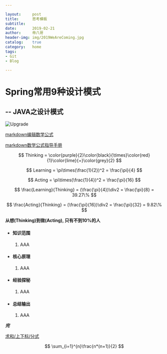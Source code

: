 ```yaml
---

layout:     post        
title:      思考模板
subtitle:           
date:       2019-02-21    
author:     帝八哥  
header-img: img/2019WeAreComing.jpg    
catalog:    true        
category:   home        
tags:       
- Git
- Blog   

---
```


# Spring常用9种设计模式

## -- JAVA之设计模式

![Upgrade](https://gss3.bdstatic.com/-Po3dSag_xI4khGkpoWK1HF6hhy/baike/c0%3Dbaike150%2C5%2C5%2C150%2C50/sign=d951295842fbfbedc8543e2d19999c53/267f9e2f070828389cce6473b199a9014d08f192.jpg)



[markdown编辑数学公式](https://www.jianshu.com/p/a0aa94ef8ab2)

[markdown数学公式指导手册](https://www.zybuluo.com/codeep/note/163962)



$$
Thinking = \color{purple}{2}\color{black}{\times}\color{red}{1}\color{lime}{=}\color{grey}{2}
$$

$$
Learning = \pi\times(\frac{1}{2})^2 = \frac{\pi}{4}
$$

$$
Acting = \pi\times(\frac{1}{4})^2 = \frac{\pi}{16}
$$

$$
\frac{Learning}{Thinking} = (\frac{\pi}{4})\div2 = \frac{\pi}{8} = 39.27\%
$$

$$
\frac{Acting}{Thinking} = (\frac{\pi}{16})\div2 = \frac{\pi}{32} = 9.82\%
$$

**从想(Thinking)到做(Acting), 只有不到10%的人**











- #### **知识范围**

  1. AAA  

- #### **核心原理**

  1. AAA  

- #### **经验探秘**

  1. AAA  

- #### **总结输出**

  1. AAA  

**_完_**































































[求和/上下标/分式](https://blog.csdn.net/qq_33745102/article/details/81226924)

$$
\sum_{i=1}^{n}\frac{n*(n+1)}{2}
$$
































